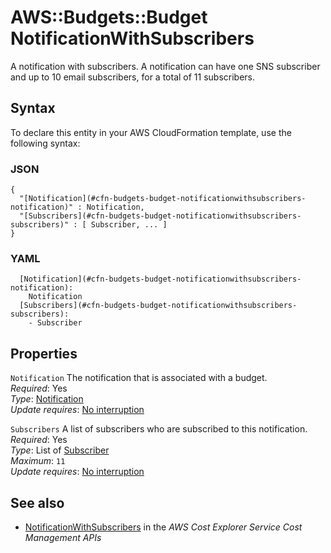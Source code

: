 # AWS::Budgets::Budget NotificationWithSubscribers<a name="aws-properties-budgets-budget-notificationwithsubscribers"></a>

A notification with subscribers\. A notification can have one SNS subscriber and up to 10 email subscribers, for a total of 11 subscribers\.

## Syntax<a name="aws-properties-budgets-budget-notificationwithsubscribers-syntax"></a>

To declare this entity in your AWS CloudFormation template, use the following syntax:

### JSON<a name="aws-properties-budgets-budget-notificationwithsubscribers-syntax.json"></a>

```
{
  "[Notification](#cfn-budgets-budget-notificationwithsubscribers-notification)" : Notification,
  "[Subscribers](#cfn-budgets-budget-notificationwithsubscribers-subscribers)" : [ Subscriber, ... ]
}
```

### YAML<a name="aws-properties-budgets-budget-notificationwithsubscribers-syntax.yaml"></a>

```
  [Notification](#cfn-budgets-budget-notificationwithsubscribers-notification): 
    Notification
  [Subscribers](#cfn-budgets-budget-notificationwithsubscribers-subscribers): 
    - Subscriber
```

## Properties<a name="aws-properties-budgets-budget-notificationwithsubscribers-properties"></a>

`Notification`  <a name="cfn-budgets-budget-notificationwithsubscribers-notification"></a>
The notification that is associated with a budget\.  
*Required*: Yes  
*Type*: [Notification](aws-properties-budgets-budget-notification.md)  
*Update requires*: [No interruption](https://docs.aws.amazon.com/AWSCloudFormation/latest/UserGuide/using-cfn-updating-stacks-update-behaviors.html#update-no-interrupt)

`Subscribers`  <a name="cfn-budgets-budget-notificationwithsubscribers-subscribers"></a>
A list of subscribers who are subscribed to this notification\.  
*Required*: Yes  
*Type*: List of [Subscriber](aws-properties-budgets-budget-subscriber.md)  
*Maximum*: `11`  
*Update requires*: [No interruption](https://docs.aws.amazon.com/AWSCloudFormation/latest/UserGuide/using-cfn-updating-stacks-update-behaviors.html#update-no-interrupt)

## See also<a name="aws-properties-budgets-budget-notificationwithsubscribers--seealso"></a>
+  [NotificationWithSubscribers](https://docs.aws.amazon.com/aws-cost-management/latest/APIReference/API_budgets_NotificationWithSubscribers.html) in the *AWS Cost Explorer Service Cost Management APIs* 

